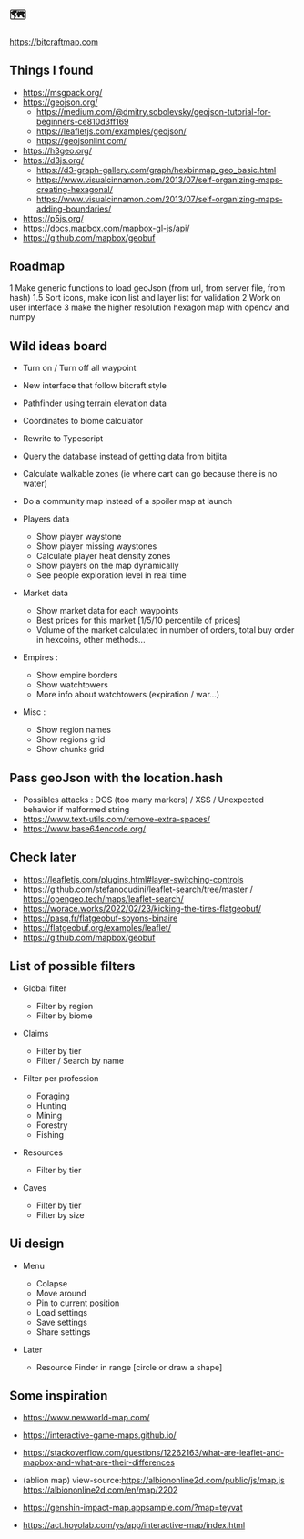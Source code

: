 ## 🗺️
https://bitcraftmap.com

## Things I found

- https://msgpack.org/
- https://geojson.org/
    - https://medium.com/@dmitry.sobolevsky/geojson-tutorial-for-beginners-ce810d3ff169
    - https://leafletjs.com/examples/geojson/
    - https://geojsonlint.com/
- https://h3geo.org/
- https://d3js.org/
    - https://d3-graph-gallery.com/graph/hexbinmap_geo_basic.html
    - https://www.visualcinnamon.com/2013/07/self-organizing-maps-creating-hexagonal/
    - https://www.visualcinnamon.com/2013/07/self-organizing-maps-adding-boundaries/
- https://p5js.org/
- https://docs.mapbox.com/mapbox-gl-js/api/
- https://github.com/mapbox/geobuf

## Roadmap

1 Make generic functions to load geoJson (from url, from server file, from hash)
1.5 Sort icons, make icon list and layer list for validation
2 Work on user interface
3 make the higher resolution hexagon map with opencv and numpy

## Wild ideas board

- Turn on / Turn off all waypoint
- New interface that follow bitcraft style
- Pathfinder using terrain elevation data
- Coordinates to biome calculator
- Rewrite to Typescript
- Query the database instead of getting data from bitjita
- Calculate walkable zones (ie where cart can go because there is no water)
- Do a community map instead of a spoiler map at launch

- Players data
    - Show player waystone
    - Show player missing waystones
    - Calculate player heat density zones
    - Show players on the map dynamically
    - See people exploration level in real time

- Market data
    - Show market data for each waypoints
    - Best prices for this market [1/5/10 percentile of prices]
    - Volume of the market calculated in number of orders, total buy order in hexcoins, other methods...

- Empires :
    - Show empire borders
    - Show watchtowers
    - More info about watchtowers (expiration / war...)

- Misc :
    - Show region names
    - Show regions grid
    - Show chunks grid


## Pass geoJson with the location.hash

- Possibles attacks : DOS (too many markers) / XSS / Unexpected behavior if malformed string
- https://www.text-utils.com/remove-extra-spaces/
- https://www.base64encode.org/




## Check later

- https://leafletjs.com/plugins.html#layer-switching-controls
- https://github.com/stefanocudini/leaflet-search/tree/master / https://opengeo.tech/maps/leaflet-search/
- https://worace.works/2022/02/23/kicking-the-tires-flatgeobuf/
- https://pasq.fr/flatgeobuf-soyons-binaire
- https://flatgeobuf.org/examples/leaflet/
- https://github.com/mapbox/geobuf


## List of possible filters
- Global filter
    - Filter by region
    - Filter by biome
- Claims
    - Filter by tier
    - Filter / Search by name

- Filter per profession
    - Foraging
    - Hunting
    - Mining
    - Forestry
    - Fishing

- Resources
    - Filter by tier

- Caves
    - Filter by tier
    - Filter by size

## Ui design
- Menu
    - Colapse
    - Move around
    - Pin to current position
    - Load settings
    - Save settings
    - Share settings

- Later
    - Resource Finder in range [circle or draw a shape]

## Some inspiration

- https://www.newworld-map.com/
- https://interactive-game-maps.github.io/
- https://stackoverflow.com/questions/12262163/what-are-leaflet-and-mapbox-and-what-are-their-differences
- (ablion map) view-source:https://albiononline2d.com/public/js/map.js https://albiononline2d.com/en/map/2202

- https://genshin-impact-map.appsample.com/?map=teyvat
- https://act.hoyolab.com/ys/app/interactive-map/index.html
